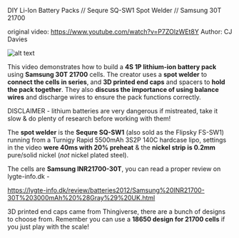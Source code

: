 DIY Li-Ion Battery Packs // Sequre SQ-SW1 Spot Welder // Samsung 30T 21700

original video: https://www.youtube.com/watch?v=P7ZOlzWEt8Y
Author: CJ Davies

![alt text](<images/DIY Battery pack.png>)

This video demonstrates how to build a **4S 1P lithium-ion battery pack** using **Samsung 30T 21700** cells. 
The creator uses a **spot welder** to **connect the cells in series**, and **3D printed end caps** and spacers to **hold the pack together**. 
They also **discuss the importance of using balance wires** and discharge wires to ensure the pack functions correctly.

DISCLAIMER - lithium batteries are very dangerous if mistreated, take it slow & do plenty of research before working with them!

The **spot welder** is the **Sequre SQ-SW1** (also sold as the Flipsky FS-SW1) running from a Turnigy Rapid 5500mAh 3S2P 140C hardcase lipo, settings in the video **were 40ms with 20% preheat** & the **nickel strip is 0.2mm** pure/solid nickel (*not* nickel plated steel).

The cells are **Samsung INR21700-30T**, you can read a proper review on lygte-info.dk -

https://lygte-info.dk/review/batteries2012/Samsung%20INR21700-30T%203000mAh%20%28Gray%29%20UK.html

3D printed end caps came from Thingiverse, there are a bunch of designs to choose from. 
Remember you can use a **18650 design for 21700 cells** if you just play with the scale!
